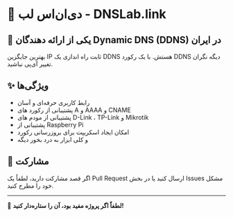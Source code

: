 # 🚀 دی‌ان‌اس لب - DNSLab.link

## 📌 یکی از ارائه دهندگان Dynamic DNS (DDNS) در ایران 
بهترین جایگزین IP ثابت راه اندازی یک DDNS هستش. با یک رکورد DDNS دیگه نگران تغییر آی‌پی نباشید.

## ✨ ویژگی‌ها
- رابط کاربری حرفه‌ای و آسان
- پشتیبانی از رکورد های A و AAAA و CNAME
- پشتیبانی از مودم های D-Link ، TP-Link و Mikrotik
- پشتیبانی از Raspberry Pi
- امکان ایجاد اسکریپت برای بروزرسانی رکورد
- و کلی ابزار به درد بخور دیگه

## 🤝 مشارکت
اگر قصد مشارکت دارید، لطفاً یک Pull Request ارسال کنید یا در بخش Issues مشکل خود را مطرح کنید.

---
🌟 **لطفاً اگر پروژه مفید بود، آن را ستاره‌دار کنید!**
